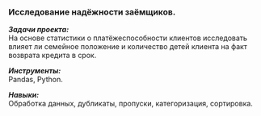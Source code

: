 ### Исследование надёжности заёмщиков.

***Задачи проекта:***<br>
На основе статистики о платёжеспособности клиентов исследовать влияет ли семейное положение и количество детей клиента на факт возврата кредита в срок.

***Инструменты:***<br>
Pandas, Python.

***Навыки:***<br>
Обработка данных, дубликаты, пропуски, категоризация, сортировка.
